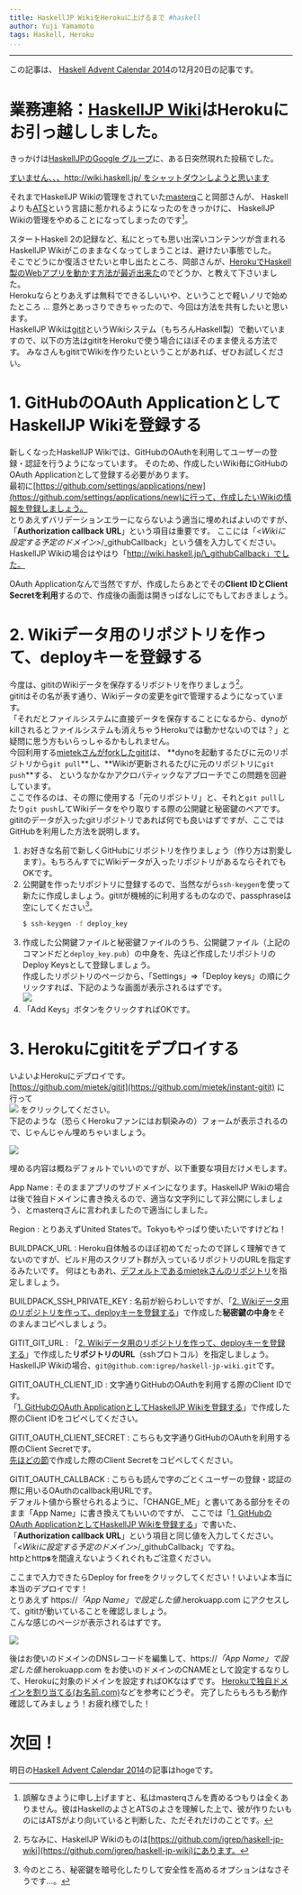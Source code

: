 ```yaml
---
title: HaskellJP WikiをHerokuに上げるまで #haskell
author: Yuji Yamamoto
tags: Haskell, Heroku
...
```

---

この記事は、
[Haskell Advent Calendar 2014](http://qiita.com/advent-calendar/2014/haskell)の12月20日の記事です。

# 業務連絡：[HaskellJP Wiki](http://wiki.haskell.jp/)はHerokuにお引っ越ししました。

きっかけは[HaskellJPのGoogle グループ](https://groups.google.com/forum/#!forum/haskell-jp)に、ある日突然現れた投稿でした。

[すいません、、、http://wiki.haskell.jp/ をシャットダウンしようと思います](https://groups.google.com/forum/#!topic/haskell-jp/eBpKV6zGM5o)

それまでHaskellJP Wikiの管理をされていた[masterq](https://twitter.com/masterq_mogumog)こと岡部さんが、
Haskellよりも[ATS](http://jats-ug.metasepi.org/)という言語に惹かれるようになったのをきっかけに、
HaskellJP Wikiの管理をやめることになってしまったのです[^masterq]。

[^masterq]: 誤解なきように申し上げますと、私はmasterqさんを責めるつもりは全くありません。彼はHaskellのよさとATSのよさを理解した上で、彼が作りたいものにはATSがより向いていると判断した、ただそれだけのことです。

スタートHaskell 2の記録など、私にとっても思い出深いコンテンツが含まれるHaskellJP Wikiがこのままなくなってしまうことは、避けたい事態でした。 \
そこでどうにか復活させたいと申し出たところ、岡部さんが、[HerokuでHaskell製のWebアプリを動かす方法が最近出来た](https://haskellonheroku.com/)のでどうか、と教えて下さいました。 \
Herokuならとりあえずは無料でできるしいいや、ということで軽いノリで始めたところ ... 意外とあっさりできちゃったので、今回は方法を共有したいと思います。 \
HaskellJP Wikiは[gitit](https://github.com/jgm/gitit)というWikiシステム（もちろんHaskell製）で動いていますので、以下の方法はgititをHerokuで使う場合にほぼそのまま使える方法です。
みなさんもgititでWikiを作りたいということがあれば、ぜひお試しください。

<a name="registerOauthApp"></a>

# 1. GitHubのOAuth ApplicationとしてHaskellJP Wikiを登録する

新しくなったHaskellJP Wikiでは、GitHubのOAuthを利用してユーザーの登録・認証を行うようになっています。
そのため、作成したいWiki毎にGitHubのOAuth Applicationとして登録する必要があります。 \
最初に[https://github.com/settings/applications/new](https://github.com/settings/applications/new)に行って、作成したいWikiの情報を登録しましょう。 \
とりあえずバリデーションエラーにならないよう適当に埋めればよいのですが、「**Authorization callback URL**」という項目は重要です。
ここには「*\<Wikiに設定する予定のドメイン\>*/\_githubCallback」という値を入力してください。
HaskellJP Wikiの場合はやはり「http://wiki.haskell.jp/\_githubCallback」でした。

OAuth Applicationなんで当然ですが、作成したらあとでその**Client IDとClient Secretを利用**するので、作成後の画面は開きっぱなしにでもしておきましょう。

<a name="registerDeployKey"></a>

# 2. Wikiデータ用のリポジトリを作って、deployキーを登録する

今度は、gititのWikiデータを保存するリポジトリを作りましょう[^wiki-data]。 \
gititはその名が表す通り、Wikiデータの変更をgitで管理するようになっています。 \
「それだとファイルシステムに直接データを保存することになるから、dynoがkillされるとファイルシステムも消えちゃうHerokuでは動かせないのでは？」と疑問に思う方もいらっしゃるかもしれません。 \
今回利用する[mietekさんがforkしたgitit](https://github.com/mietek/instant-gitit)は、
**dynoを起動するたびに元のリポジトリから`git pull`**し、**Wikiが更新されるたびに元のリポジトリに`git push`**する、
というなかなかアクロバティックなアプローチでこの問題を回避しています。 \
ここで作るのは、その際に使用する「元のリポジトリ」と、それと`git pull`したり`git push`してWikiデータをやり取りする際の公開鍵と秘密鍵のペアです。 \
gititのデータが入ったgitリポジトリであれば何でも良いはずですが、ここではGitHubを利用した方法を説明します。

1. お好きな名前で新しくGitHubにリポジトリを作りましょう（作り方は割愛します）。もちろんすでにWikiデータが入ったリポジトリがあるならそれでもOKです。
2. 公開鍵を作ったリポジトリに登録するので、当然ながら`ssh-keygen`を使って新たに作成しましょう。gititが機械的に利用するものなので、passphraseは空にしてください[^no-passphrase]。
    ```bash
    $ ssh-keygen -f deploy_key
    ```
3. 作成した公開鍵ファイルと秘密鍵ファイルのうち、公開鍵ファイル（上記のコマンドだと`deploy_key.pub`）の中身を、先ほど作成したリポジトリのDeploy Keysとして登録しましょう。  \
   作成したリポジトリのページから、「Settings」=\>「Deploy keys」の順にクリックすれば、下記のような画面が表示されるはずです。 \
   ![](/imgs/2014-12-20-deploy-keys.png)
4. 「Add Keys」ボタンをクリックすればOKです。

[^wiki-data]: ちなみに、HaskellJP Wikiのものは[https://github.com/igrep/haskell-jp-wiki](https://github.com/igrep/haskell-jp-wiki)にあります。

[^no-passphrase]: 今のところ、秘密鍵を暗号化したりして安全性を高めるオプションはなさそうです...。

# 3. Herokuにgititをデプロイする

いよいよHerokuにデプロイです。 \
[https://github.com/mietek/gitit](https://github.com/mietek/instant-gitit) に行って \
[![](/imgs/2014-12-20-deploy-to-heroku.svg)](https://heroku.com/deploy?template=https://github.com/mietek/instant-gitit)
をクリックしてください。 \
下記のような（恐らくHerokuファンにはお馴染みの）フォームが表示されるので、じゃんじゃん埋めちゃいましょう。

![](/imgs/2014-12-20-screencapture-dashboard-next-heroku-com-new.png)

埋める内容は概ねデフォルトでいいのですが、以下重要な項目だけメモします。

App Name
:    そのままアプリのサブドメインになります。HaskellJP Wikiの場合は後で独自ドメインに書き換えるので、適当な文字列にして非公開にしましょう、とmasterqさんに言われましたので適当にしました。

Region
:    とりあえずUnited Statesで。Tokyoもやっぱり使いたいですけどね！

BUILDPACK\_URL
:    Heroku自体触るのほぼ初めてだったので詳しく理解できてないのですが、ビルド用のスクリプト群が入っているリポジトリのURLを指定するみたいです。
     何はともあれ、[デフォルトであるmietekさんのリポジトリ](https://github.com/mietek/haskell-on-heroku)を指定しましょう。

BUILDPACK\_SSH\_PRIVATE\_KEY
:    名前が紛らわしいですが、「[2. Wikiデータ用のリポジトリを作って、deployキーを登録する](#registerDeployKey)」で作成した**秘密鍵の中身**をそのまんまコピペしましょう。

GITIT\_GIT\_URL
:    「[2. Wikiデータ用のリポジトリを作って、deployキーを登録する](#registerDeployKey)」で作成した**リポジトリのURL**（sshプロトコル）を指定しましょう。 \
     HaskellJP Wikiの場合、`git@github.com:igrep/haskell-jp-wiki.git`です。

GITIT\_OAUTH\_CLIENT\_ID
:    文字通りGitHubのOAuthを利用する際のClient IDです。 \
     「[1. GitHubのOAuth ApplicationとしてHaskellJP Wikiを登録する](#registerOauthApp)」で作成した際のClient IDをコピペしてください。

GITIT\_OAUTH\_CLIENT\_SECRET
:    こちらも文字通りGitHubのOAuthを利用する際のClient Secretです。 \
     [先ほどの節](#registerOauthApp)で作成した際のClient Secretをコピペしてください。

GITIT\_OAUTH\_CALLBACK
:    こちらも読んで字のごとくユーザーの登録・認証の際に用いるOAuthのcallback用URLです。 \
     デフォルト値から察せられるように、「CHANGE\_ME」と書いてある部分をそのまま「App Name」に書き換えてもいいのですが、
     ここでは「[1. GitHubのOAuth ApplicationとしてHaskellJP Wikiを登録する](#registerOauthApp)」で書いた、「**Authorization callback URL**」という項目と同じ値を入力してください。
     「*\<Wikiに設定する予定のドメイン\>*/\_githubCallback」ですね。 \
     httpとhttp**s**を間違えないようくれぐれもご注意ください。

ここまで入力できたらDeploy for freeをクリックしてください！いよいよ本当に本当のデプロイです！ \
とりあえず https://*「App Name」で設定した値*.herokuapp.com にアクセスして、gititが動いていることを確認しましょう。 \
こんな感じのページが表示されるはずです。

![](/imgs/2014-12-20-deployed-wiki.png)

後はお使いのドメインのDNSレコードを編集して、https://*「App Name」で設定した値*.herokuapp.com をお使いのドメインのCNAMEとして設定するなりして、Herokuに対象のドメインを設定すればOKなはずです。
[Herokuで独自ドメインを割り当てる(お名前.com)](http://qiita.com/icb54615/items/76acf2a1ea151535c5dc)などを参考にどうぞ。
完了したらもろもろ動作確認してみましょう！お疲れ様でした！

# 次回！

明日の[Haskell Advent Calendar 2014](http://qiita.com/advent-calendar/2014/haskell)の記事はhogeです。
